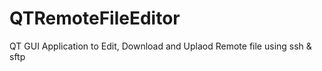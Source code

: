 # QTRemoteFileEditor
QT GUI Application to Edit, Download and Uplaod Remote file using ssh &amp; sftp 
